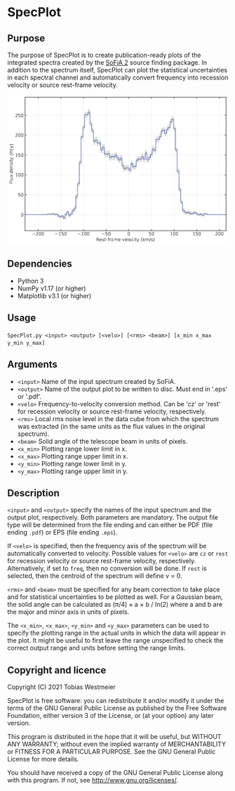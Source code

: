 # SpecPlot

## Purpose

The purpose of SpecPlot is to create publication-ready plots of the integrated spectra created by the [SoFiA 2](https://github.com/SoFiA-Admin/SoFiA-2) source finding package. In addition to the spectrum itself, SpecPlot can plot the statistical uncertainties in each spectral channel and automatically convert frequency into recession velocity or source rest-frame velocity.

![Example plot](example_plot.png)

## Dependencies

* Python 3
* NumPy v1.17 (or higher)
* Matplotlib v3.1 (or higher)

## Usage

`SpecPlot.py <input> <output> [<velo>] [<rms> <beam>] [x_min x_max y_min y_max]`

## Arguments

* `<input>`   Name of the input spectrum created by SoFiA.
* `<output>`  Name of the output plot to be written to disc. Must
              end in '.eps' or '.pdf'.
* `<velo>`    Frequency-to-velocity conversion method. Can be 'cz'
              or 'rest' for recession velocity or source rest-frame
              velocity, respectively.
* `<rms>`     Local rms noise level in the data cube from which the
              spectrum was extracted (in the same units as the flux
              values in the original spectrum).
* `<beam>`    Solid angle of the telescope beam in units of pixels.
* `<x_min>`   Plotting range lower limit in x.
* `<x_max>`   Plotting range upper limit in x.
* `<y_min>`   Plotting range lower limit in y.
* `<y_max>`   Plotting range upper limit in y.

## Description

`<input>` and `<output>` specify the names of the input spectrum
and the output plot, respectively. Both parameters are mandatory.
The output file type will be determined from the file ending and
can either be PDF (file ending `.pdf`) or EPS (file ending `.eps`).

If `<velo>` is specified, then the frequency axis of the spectrum
will be automatically converted to velocity. Possible values
for `<velo>` are `cz` or `rest` for recession velocity or source
rest-frame velocity, respectively. Alternatively, if set to
`freq`, then no conversion will be done. If `rest` is selected,
then the centroid of the spectrum will define v = 0.

`<rms>` and `<beam>` must be specified for any beam correction
to take place and for statistical uncertainties to be plotted as
well. For a Gaussian beam, the solid angle can be calculated
as (π/4) × a × b / ln(2) where a and b are the major and
minor axis in units of pixels.

The `<x_min>`, `<x_max>`, `<y_min>` and `<y_max>` parameters can
be used to specify the plotting range in the actual units in which
the data will appear in the plot. It might be useful to first
leave the range unspecified to check the correct output range
and units before setting the range limits.

## Copyright and licence

Copyright (C) 2021 Tobias Westmeier

SpecPlot is free software: you can redistribute it and/or modify it
under the terms of the GNU General Public License as published by the
Free Software Foundation, either version 3 of the License, or (at your
option) any later version.

This program is distributed in the hope that it will be useful, but
WITHOUT ANY WARRANTY; without even the implied warranty of MERCHANTABILITY
or FITNESS FOR A PARTICULAR PURPOSE. See the GNU General Public License
for more details.

You should have received a copy of the GNU General Public License along
with this program. If not, see http://www.gnu.org/licenses/.
